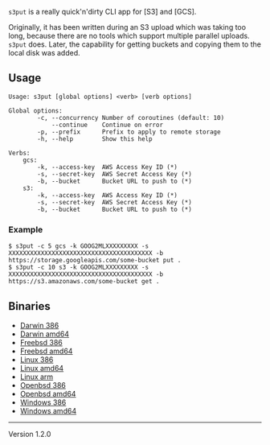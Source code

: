`s3put` is a really quick'n'dirty CLI app for [S3] and [GCS].

Originally, it has been written during an S3 upload which was taking too long, because there are no tools which support multiple parallel uploads. `s3put` does.
Later, the capability for getting buckets and copying them to the local disk was added.

## Usage

	Usage: s3put [global options] <verb> [verb options]

	Global options:
	        -c, --concurrency Number of coroutines (default: 10)
	            --continue    Continue on error
	        -p, --prefix      Prefix to apply to remote storage
	        -h, --help        Show this help

	Verbs:
	    gcs:
	        -k, --access-key  AWS Access Key ID (*)
	        -s, --secret-key  AWS Secret Access Key (*)
	        -b, --bucket      Bucket URL to push to (*)
	    s3:
	        -k, --access-key  AWS Access Key ID (*)
	        -s, --secret-key  AWS Secret Access Key (*)
	        -b, --bucket      Bucket URL to push to (*)

### Example

	$ s3put -c 5 gcs -k GOOG2MLXXXXXXXXX -s XXXXXXXXXXXXXXXXXXXXXXXXXXXXXXXXXXXXXXXX -b https://storage.googleapis.com/some-bucket put .
	$ s3put -c 10 s3 -k GOOG2MLXXXXXXXXX -s XXXXXXXXXXXXXXXXXXXXXXXXXXXXXXXXXXXXXXXX -b https://s3.amazonaws.com/some-bucket get .

## Binaries

* [Darwin 386](http://filedump.surmair.de/binaries/s3put/darwin_386/s3put)
* [Darwin amd64](http://filedump.surmair.de/binaries/s3put/darwin_amd64/s3put)
* [Freebsd 386](http://filedump.surmair.de/binaries/s3put/freebsd_386/s3put)
* [Freebsd amd64](http://filedump.surmair.de/binaries/s3put/freebsd_amd64/s3put)
* [Linux 386](http://filedump.surmair.de/binaries/s3put/linux_386/s3put)
* [Linux amd64](http://filedump.surmair.de/binaries/s3put/linux_amd64/s3put)
* [Linux arm](http://filedump.surmair.de/binaries/s3put/linux_arm/s3put)
* [Openbsd 386](http://filedump.surmair.de/binaries/s3put/openbsd_386/s3put)
* [Openbsd amd64](http://filedump.surmair.de/binaries/s3put/openbsd_amd64/s3put)
* [Windows 386](http://filedump.surmair.de/binaries/s3put/windows_386/s3put.exe)
* [Windows amd64](http://filedump.surmair.de/binaries/s3put/windows_amd64/s3put.exe)

---
Version 1.2.0
